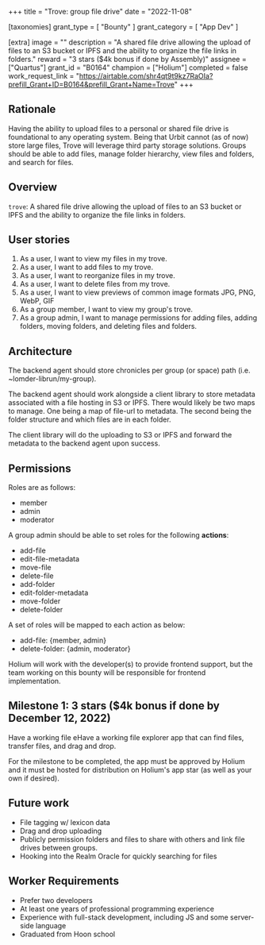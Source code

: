+++
title = "Trove: group file drive"
date = "2022-11-08"

[taxonomies]
grant_type = [ "Bounty" ]
grant_category = [ "App Dev" ]

[extra]
image = ""
description = "A shared file drive allowing the upload of files to an S3 bucket or IPFS and the ability to organize the file links in folders."
reward = "3 stars ($4k bonus if done by Assembly)"
assignee = ["Quartus"]
grant_id = "B0164"
champion = ["Holium"]
completed = false
work_request_link = "https://airtable.com/shr4qt9t9kz7RaOIa?prefill_Grant+ID=B0164&prefill_Grant+Name=Trove"
+++

## Rationale

Having the ability to upload files to a personal or shared file drive is foundational to any operating system. Being that Urbit cannot (as of now) store large files, Trove will leverage third party storage solutions. Groups should be able to add files, manage folder hierarchy, view files and folders, and search for files.

## Overview

`trove`: A shared file drive allowing the upload of files to an S3 bucket or IPFS and the ability to organize the file links in folders.

## User stories

1. As a user, I want to view my files in my trove.
2. As a user, I want to add files to my trove.
3. As a user, I want to reorganize files in my trove.
4. As a user, I want to delete files from my trove.
5. As a user, I want to view previews of common image formats JPG, PNG, WebP, GIF
6. As a group member, I want to view my group's trove.
7. As a group admin, I want to manage permissions for adding files, adding folders, moving folders, and deleting files and folders.

## Architecture

The backend agent should store chronicles per group (or space) path (i.e. ~lomder-librun/my-group).

The backend agent should work alongside a client library to store metadata associated with a file hosting in S3 or IPFS. There would likely be two maps to manage. One being a map of file-url to metadata. The second being the folder structure and which files are in each folder.

The client library will do the uploading to S3 or IPFS and forward the metadata to the backend agent upon success.

## Permissions

Roles are as follows:

- member
- admin
- moderator

A group admin should be able to set roles for the following **actions**:

- add-file
- edit-file-metadata
- move-file
- delete-file
- add-folder
- edit-folder-metadata
- move-folder
- delete-folder

A set of roles will be mapped to each action as below:

- add-file: {member, admin}
- delete-folder: {admin, moderator}

Holium will work with the developer(s) to provide frontend support, but the team working on this bounty will be responsible for frontend implementation.

## Milestone 1: 3 stars ($4k bonus if done by December 12, 2022)

Have a working file eHave a working file explorer app that can find files, transfer files, and drag and drop.

For the milestone to be completed, the app must be approved by Holium and it must be hosted for distribution on Holium's app star (as well as your own if desired).

## Future work

- File tagging w/ lexicon data
- Drag and drop uploading
- Publicly permission folders and files to share with others and link file drives between groups.
- Hooking into the Realm Oracle for quickly searching for files

## Worker Requirements

- Prefer two developers
- At least one years of professional programming experience
- Experience with full-stack development, including JS and some server-side language
- Graduated from Hoon school
